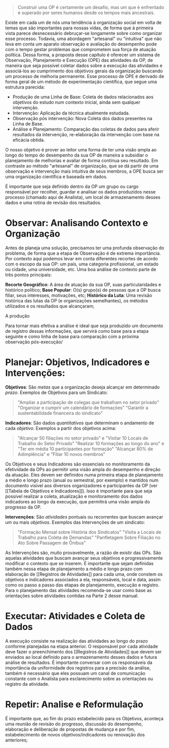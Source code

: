 > Construir uma OP é certamente um desafio, mas um que é enfrentado e superado por seres humanos desde os tempos mais ancestrais. 

Existe em cada um de nós uma tendência à organização social em volta de temas que são importantes para nossas vidas, de forma que à primeira vista parece desnecessário debruçar-se longamente sobre como organizar esse processo. Todavia, uma abordagem "artesanal" ou "intuitiva" que não leva em conta um aparato observação e avaliação do desempenho pode com o tempo gestar problemas que comprometem sua força de atuação política. Dessa forma, a proposta desse capítulo é oferecer um sistema de Observação, Planejamento e Execução (OPE) das atividades da OP, de maneira que seja possível coletar dados sobre a execução das atividades e associá-los ao cumprimento dos objetivos gerais da organização buscando um processo de melhoria permanente. Esse processo de OPE é derivado de forma geral de um método de experimentação científica, que segue uma estrutura parecida:
* Produção de uma Linha de Base: Coleta de dados relacionados aos objetivos do estudo num contexto inicial, ainda sem qualquer intervenção.
* Intervenção: Aplicação da técnica atualmente estudada.
* Observação pós intervenção: Nova Coleta dos dados presentes na Linha de Base.
* Análise e Planejamento: Comparação das coletas de dados para aferir resultados da intervenção, re-elaboração da intervenção com base na eficácia obtida.

O nosso objetivo é prover ao leitor uma forma de ter uma visão ampla ao longo do tempo do desempenho da sua OP de maneira a subsidiar o planejamento de melhorias e avaliar de forma contínua seu resultado. Em contraste ao método "artesanal" de organização, que se dá partir de uma observação e intervenção mais intuitiva de seus membros, a OPE busca ser uma organização científica e baseada em dados.

É importante que seja definido dentro da OP um grupo ou cargo responsável por recolher, guardar e analisar os dados produzidos nesse processo (chamado aqui de Analista), um local de armazenamento desses dados e uma rotina de revisão dos resultados. 
# Observar: Analisando Contexto e Organização
Antes de planeja uma solução, precisamos ter uma profunda observação do problema, de forma que a etapa de Observação é de extrema importância. Por contexto aqui podemos levar em conta diferentes recortes de acordo com o escopo da sua OP: um país, uma categoria profissional, um estado ou cidade, uma universidade, etc. Uma boa análise de contexto parte de três pontos principais: 

**Recorte Geográfico**: A área de atuação da sua OP, suas particularidades e histórico político;
**Base Popular**: O(s) grupo(s) de pessoas que a OP busca filiar, seus interesses, motivações, etc;
**Histórico da Luta**: Uma revisão histórica das lutas da OP (e organizações semelhantes), os métodos utilizados e os resultados que alcançaram;

A produção

Para tornar mais efetiva a análise é ideal que seja produzido um documento de registro dessas informações, que servirá como base para a etapa seguinte e como linha de base para comparação com a próxima observação pós-execução/
# Planejar: Objetivos, Indicadores e Intervenções:
**Objetivos**: São *metas* que a organização deseja alcançar em determinado *prazo*. Exemplos de Objetivos para um Sindicato:
> "Ampliar a participação de colegas que trabalham no setor privado"
"Organizar e cumprir um calendário de formações"
"Garantir a sustentabilidade financeira do sindicato"

**Indicadores**: São dados *quantitativos* que determinam o andamento de cada *objetivo*. Exemplos a partir dos objetivos acima:
>"Alcançar 50 filiações no setor privado" e "Visitar 10 Locais de Trabalho do Setor Privado"
"Realizar 10 formações ao longo do ano" e "Ter em média 10 participantes por formação"
"Alcançar 80% de Adimplência" e "Filiar 10 novos membros"

Os Objetivos e seus Indicadores são essenciais no monitoramento da efetividade da OPs ao permitir uma visão ampla do desempenho e direção da atuação. Eles devem ser definidos numa primeira etapa de planejamento a médio e longo prazo (anual ou semestral, por exemplo) e mantidos num documento visível aos diversos organizadores e participantes da OP (ver [[Tabela de Objetivos e Indicadores]]). Isso é importante para que seja possível realizar a coleta, atualização e monitoramento dos dados indicadores ao longo da execução, que permitirá uma visão ampla do progresso da OP. 

**Intervenções**: São *atividades* pontuais ou recorrentes que buscam avançar um ou mais *objetivos*. Exemplos das Intervenções de um sindicato:
>"Formação Mensal sobre História dos Sindicatos"
"Visita a Locais de Trabalho para Coleta de Demandas"
"Panfletagem Sobre Filiação no Ato Sobre Passagem de Ônibus"

As Intervenções são, muito provavelmente, a razão de existir das OPs. São aquelas atividades que buscam avançar seus objetivos e progressivamente modificar o contexto que se inserem. É importante que sejam definidas também nessa etapa de planejamento a médio e longo prazo com elaboração de [[Registros de Atividades]] para cada uma, onde constem os objetivos e indicadores associados a ela, responsáveis, local e data, assim como os passo a passo das etapas de planejamento, execução e registro. Para o planejamento das atividades recomenda-se usar como base as orientações sobre atividades contidas na Parte 2 desse manual.
# Executar: Atividades e Coleta de Dados
A execução consiste na realização das atividades ao longo do prazo conforme planejadas na etapa anterior. 
O responsável por cada atividade deve fazer o preenchimento dos [[Registros de Atividades]] que devem ser enviados ao local definido para o armazenamento desses dados e futura análise de resultados. É importante conversar com os responsáveis da importância da uniformidade dos registros para a precisão da análise, também é necessário que eles possuam um canal de comunicação constante com o Analista para esclarecimento sobre as orientações ou registro da atividade.
# Repetir: Analise e Reformulação
É importante que, ao fim do prazo estabelecido para os Objetivos, aconteça uma reunião de revisão do progresso, discussão do desempenho, elaboração e deliberação de propostas de mudança e por fim, estabelecimento de novos objetivos/indicadores ou renovação dos anteriores;
